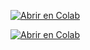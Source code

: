 [![Abrir en Colab](https://colab.research.google.com/assets/colab-badge.svg)](https://colab.research.google.com/github/sntamaria/Actividad-3.5-Clasificación-de-vinos/blob/main/Maria_de_los_Angeles_Martin_de_la_Cruz_Actividad_3_5_–_Clasificación_de_vinos_(blancos).ipynb)

[![Abrir en Colab](https://colab.research.google.com/assets/colab-badge.svg)](https://colab.research.google.com/github.com/sntamaria/Actividad-3.5-Clasificaci-n-de-vinos-/blob/main/Maria_de_los_Angeles_Martin_de_la_Cruz_Actividad_3_5_–_Clasificación_de_vinos_(rojos).ipynb)
